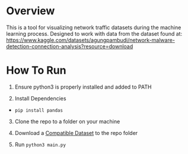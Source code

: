 # Overview

This is a tool for visualizing network traffic datasets during the machine learning process.
Designed to work with data from the dataset found at:
https://www.kaggle.com/datasets/agungpambudi/network-malware-detection-connection-analysis?resource=download


# How To Run

1. Ensure python3 is properly installed and added to PATH

2. Install Dependencies
 - `pip install pandas`

3. Clone the repo to a folder on your machine

4. Download a [Compatible Dataset](https://www.kaggle.com/datasets/agungpambudi/network-malware-detection-connection-analysis?resource=download) to the repo folder

5. Run `python3 main.py`

